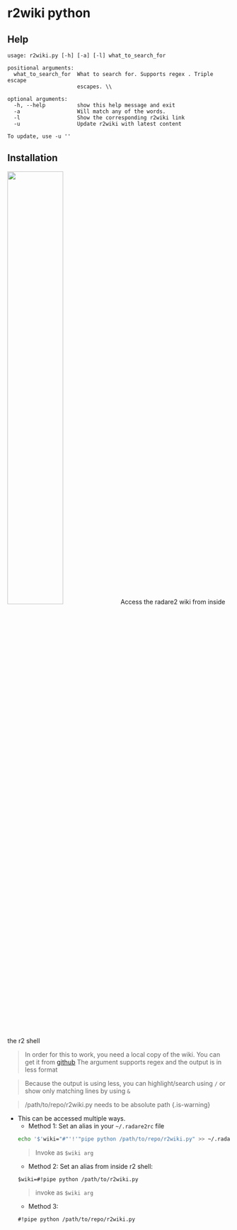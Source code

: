 <!-- TITLE: r2wiki.py -->

# r2wiki python
## Help

```text
usage: r2wiki.py [-h] [-a] [-l] what_to_search_for

positional arguments:
  what_to_search_for  What to search for. Supports regex . Triple escape
                      escapes. \\

optional arguments:
  -h, --help          show this help message and exit
  -a                  Will match any of the words.
  -l                  Show the corresponding r2wiki link
  -u                  Update r2wiki with latest content

To update, use -u ''
```

## Installation
<a href="https://asciinema.org/a/e9jU79M8c8cdMsgsyREfDH5qm" target="_blank"><img src="https://asciinema.org/a/e9jU79M8c8cdMsgsyREfDH5qm.png" width="50%" align="middle"/></a>
Access the radare2 wiki from inside the r2 shell
> In order for this to work, you need a local copy of the wiki. You can get it from [github](https://github.com/securisec/radare2_wiki)
> The argument supports regex and the output is in less format

> Because the output is using less, you can highlight/search using `/` or show only matching lines by using `&`

> /path/to/repo/r2wiki.py needs to be absolute path {.is-warning}

- This can be accessed multiple ways. 
	- Method 1: Set an alias in your `~/.radare2rc` file		
    ```sh
    echo '$'wiki="#"'!'"pipe python /path/to/repo/r2wiki.py" >> ~/.radare2rc
    ```
	 > Invoke as `$wiki arg`
	- Method 2: Set an alias from inside r2 shell:
	```text
	$wiki=#!pipe python /path/to/r2wiki.py
	```
	 > invoke as `$wiki arg`
	- Method 3: 
    ```text
    #!pipe python /path/to/repo/r2wiki.py
    ```
		


<p hidden>python wiki</p>
		